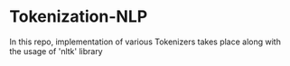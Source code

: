 # Tokenization-NLP
In this repo, implementation of various Tokenizers takes place along with the usage of 'nltk' library
